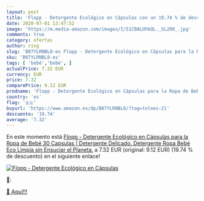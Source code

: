 ```yaml
---
layout: post
title: 'Flopp - Detergente Ecológico en Cápsulas con un 19.74 % de descuento'
date: 2020-07-01 13:47:52
image: 'https://m.media-amazon.com/images/I/51CBALUhbQL._SL200_.jpg'
comments: true
category: ofertas
author: ring
slug: 'B07YLRNBL8-es Flopp - Detergente Ecológico en Cápsulas para la Ropa de...'
sku: 'B07YLRNBL8-es'
tags: [ 'bebé','bebé', ]
actualPrice: 7.32 EUR
currency: EUR
price: 7.32
comparePrice: 9.12 EUR
prodname: 'Flopp - Detergente Ecológico en Cápsulas para la Ropa de Bebé  30 Capsulas  | Detergente Delicado. Detergente Ropa Bebé Eco Limpia sin Ensuciar el Planeta.'
country: 'es'
flag: '🇪🇸'
buyurl: 'https://www.amazon.es/dp/B07YLRNBL8/?tag=tolees-21'
descuento: '19.74'
average: '7.32'
---
```


En este momento está [Flopp - Detergente Ecológico en Cápsulas para la Ropa de Bebé  30 Capsulas  | Detergente Delicado. Detergente Ropa Bebé Eco Limpia sin Ensuciar el Planeta.](https://www.amazon.es/dp/B07YLRNBL8/?tag=tolees-21) a 7.32 EUR (original: 9.12 EUR) (19.74 %  de descuento) en el siguiente enlace!

[![Flopp - Detergente Ecológico en Cápsulas](https://m.media-amazon.com/images/I/51CBALUhbQL._SL200_.jpg)](https://www.amazon.es/dp/B07YLRNBL8/?tag=tolees-21)

🔎:


[🛒 Aquí!!!](https://www.amazon.es/dp/B07YLRNBL8/?tag=tolees-21)
